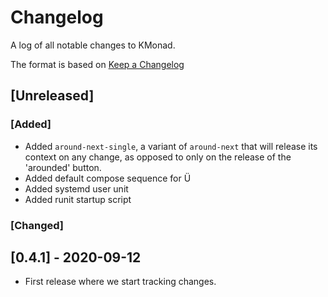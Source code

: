# Changelog
A log of all notable changes to KMonad.

The format is based on [Keep a Changelog](https://keepachangelog.com/en/1.0.0)

## [Unreleased]

### [Added]
- Added `around-next-single`, a variant of `around-next` that will release its
  context on any change, as opposed to only on the release of the 'arounded'
  button.
- Added default compose sequence for Ü
- Added systemd user unit
- Added runit startup script

### [Changed]

## [0.4.1] - 2020-09-12
- First release where we start tracking changes.
